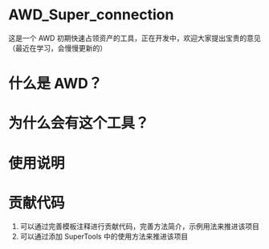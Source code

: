 # AWD_Super_connection

这是一个 AWD 初期快速占领资产的工具，正在开发中，欢迎大家提出宝贵的意见
（最近在学习，会慢慢更新的）

# 什么是 AWD？

# 为什么会有这个工具？

# 使用说明

# 贡献代码

1. 可以通过完善模板注释进行贡献代码，完善方法简介，示例用法来推进该项目
2. 可以通过添加 SuperTools 中的使用方法来推进该项目

